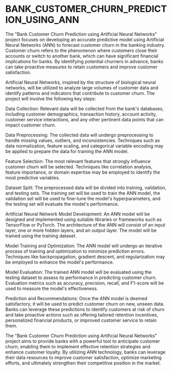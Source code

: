 # BANK_CUSTOMER_CHURN_PREDICTION_USING_ANN
The "Bank Customer Churn Prediction using Artificial Neural Networks" project focuses on developing an accurate predictive model using Artificial Neural Networks (ANN) to forecast customer churn in the banking industry. Customer churn refers to the phenomenon where customers close their accounts or switch to another bank, which can have significant financial implications for banks. By identifying potential churners in advance, banks can take proactive measures to retain customers and improve customer satisfaction.


Artificial Neural Networks, inspired by the structure of biological neural networks, will be utilized to analyze large volumes of customer data and identify patterns and indicators that contribute to customer churn. The project will involve the following key steps:


Data Collection: Relevant data will be collected from the bank's databases, including customer demographics, transaction history, account activity, customer service interactions, and any other pertinent data points that can impact customer churn.


Data Preprocessing: The collected data will undergo preprocessing to handle missing values, outliers, and inconsistencies. Techniques such as data normalization, feature scaling, and categorical variable encoding may be applied to prepare the data for training the ANN model.


Feature Selection: The most relevant features that strongly influence customer churn will be selected. Techniques like correlation analysis, feature importance, or domain expertise may be employed to identify the most predictive variables.


Dataset Split: The preprocessed data will be divided into training, validation, and testing sets. The training set will be used to train the ANN model, the validation set will be used to fine-tune the model's hyperparameters, and the testing set will evaluate the model's performance.


Artificial Neural Network Model Development: An ANN model will be designed and implemented using suitable libraries or frameworks such as TensorFlow or PyTorch. The architecture of the ANN will consist of an input layer, one or more hidden layers, and an output layer. The model will be trained using the training dataset.


Model Training and Optimization: The ANN model will undergo an iterative process of training and optimization to minimize prediction errors. Techniques like backpropagation, gradient descent, and regularization may be employed to enhance the model's performance.


Model Evaluation: The trained ANN model will be evaluated using the testing dataset to assess its performance in predicting customer churn. Evaluation metrics such as accuracy, precision, recall, and F1-score will be used to measure the model's effectiveness.


Prediction and Recommendations: Once the ANN model is deemed satisfactory, it will be used to predict customer churn on new, unseen data. Banks can leverage these predictions to identify customers at risk of churn and take proactive actions such as offering tailored retention incentives, personalized financial products, or improved customer service to retain them.


The "Bank Customer Churn Prediction using Artificial Neural Networks" project aims to provide banks with a powerful tool to anticipate customer churn, enabling them to implement effective retention strategies and enhance customer loyalty. By utilizing ANN technology, banks can leverage their data resources to improve customer satisfaction, optimize marketing efforts, and ultimately strengthen their competitive position in the market.
